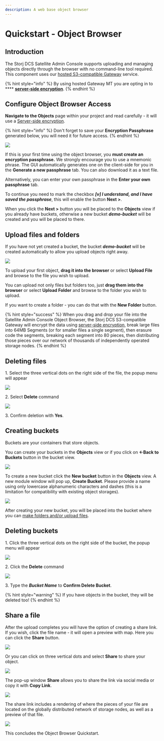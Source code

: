 ```yaml
---
description: A web base object browser
---
```


# Quickstart - Object Browser

## Introduction

The Storj DCS Satellite Admin Console supports uploading and managing objects directly through the browser with no command-line tool required. This component uses our [hosted S3-compatible Gateway](../api-reference/s3-compatible-gateway/) service.

{% hint style="info" %}
By using hosted Gateway MT you are opting in to **** [**server-side encryption**](../concepts/encryption-key/design-decision-server-side-encryption.md).&#x20;
{% endhint %}

## Configure Object Browser Access

**Navigate to the Objects** page within your project and read carefully - it will use a [Server-side encryption](../concepts/encryption-key/design-decision-server-side-encryption.md).

{% hint style="info" %}
Don't forget to save your **Encryption Passphrase** generated below, you will need it for future access.
{% endhint %}

![](<../.gitbook/assets/image (143).png>)

If this is your first time using the object browser, you **must create an encryption passphrase.** We strongly encourage you to use a mnemonic phrase. The GUI automatically generates one on the client-side for you in the **Generate a new passphrase** tab. You can also download it as a text file.

Alternatively, you can enter your own passphrase in the **Enter your own passphrase** tab.

To continue you need to mark the checkbox _**\[v] I understand, and I have saved the passphrase**_, this will enable the button **Next >**.

When you click the **Next >** button you will be placed to the **Objects** view if you already have buckets, otherwise a new bucket _**demo-bucket**_ will be created and you will be placed to there.

## Upload files and folders

If you have not yet created a bucket, the bucket _**demo-bucket**_ will be created automatically to allow you upload objects right away.

![](<../.gitbook/assets/image (169).png>)

To upload your first object, **drag it into the browser** or select **Upload File** and browse to the file you wish to upload.

You can upload not only files but folders too, just **drag them into the browser** or select **Upload Folder** and browse to the folder you wish to upload.

If you want to create a folder - you can do that with the **New Folder** button.

{% hint style="success" %}
When you drag and drop your file into the Satellite Admin Console Object Browser, the Storj DCS S3-compatible Gateway will encrypt the data using [server-side encryption](../concepts/encryption-key/design-decision-server-side-encryption.md), break large files into 64MB Segments (or for smaller files a single segment), then erasure code the segments, breaking each segment into 80 pieces, then distributing those pieces over our network of thousands of independently operated storage nodes.&#x20;
{% endhint %}

## Deleting files

1\. Select the three vertical dots on the right side of the file, the popup menu will appear

![](<../.gitbook/assets/image (125).png>)

2\. Select **Delete** command

![](<../.gitbook/assets/image (166).png>)

3\. Confirm deletion with **Yes**.

## Creating buckets

Buckets are your containers that store objects.&#x20;

You can create your buckets in the **Objects** view or if you click on **<-Back to Buckets** button in the bucket view.

![](<../.gitbook/assets/image (159).png>)

To create a new bucket click the **New bucket** button in the **Objects** view. A new module window will pop up, **Create Bucket**. Please provide a name using only lowercase alphanumeric characters and dashes (this is a limitation for compatibility with existing object storages).

![](<../.gitbook/assets/image (172).png>)

After creating your new bucket, you will be placed into the bucket where you can [make folders and/or upload files](quickstart-objectbrowser.md#upload-files-and-folders).

## Deleting buckets

1\. Click the three vertical dots on the right side of the bucket, the popup menu will appear

![](<../.gitbook/assets/image (151).png>)

2\. Click the **Delete** command

![](<../.gitbook/assets/image (156).png>)

3\. Type the _**Bucket Name**_ to **Confirm Delete Bucket**.

{% hint style="warning" %}
If you have objects in the bucket, they will be deleted too!
{% endhint %}

## Share a file

After the upload completes you will have the option of creating a share link. If you wish, click the file name - it will open a preview with map. Here you can click the **Share** button.

![](<../.gitbook/assets/image (147).png>)

Or you can click on three vertical dots and select **Share** to share your object.

![](<../.gitbook/assets/image (126).png>)

The pop-up window **Share** allows you to share the link via social media or copy it with **Copy Link**.

![](<../.gitbook/assets/image (145).png>)

The share link includes a rendering of where the pieces of your file are located on the globally distributed network of storage nodes, as well as a preview of that file.&#x20;

![](<../.gitbook/assets/image (122).png>)

This concludes the Object Browser Quickstart.
